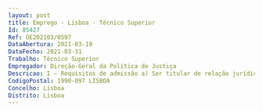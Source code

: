 ```yaml
--- 
layout: post
title: Emprego - Lisboa - Técnico Superior
Id: 85427
Ref: OE202103/0597
DataAbertura: 2021-03-19
DataFecho: 2021-03-31
Trabalho: Técnico Superior
Empregador: Direção-Geral da Política de Justiça
Descricao: I — Requisitos de admissão a) Ser titular de relação jurídica de emprego público por tempo indeterminado previamenteconstituída, em regime de contrato de trabalho em funções públicas por tempo indeterminado b) Ser detentor da carreira categoria de Técnico Superior.II — Caracterização do posto de trabalho a ocupar  1 Técnico Superior — área da contrataçãopública gestão financeira e patrimonial — Divisão de Gestão de Recursos Materiais e Financeiros,conforme competências definidas no Despacho n.º 6883 2020, de 3 de julho.III — Perfil pretendido a) Ser detentor de Licenciatura em Direito b) Experiência e sólidos conhecimentos na área da contratação pública c) Experiência e sólidos conhecimentos no âmbito dos procedimentos administrativos prévios àtomada da decisão de contratar e na interação com plataformas eletrónicas de contratação pública.IV — Requisitos preferenciais a) Experiência no lançamento de procedimentos de contratação pública de bens e serviços b) Conhecimento e experiência no desencadeamento e tramitação dos procedimentos administrativosprévios e necessários à decisão de contratar c) Executar tarefas na plataforma eletrónica de contratação pública d) Gerir contratos, validar documentos, controlar prazos e elaborar propostas de contratação e) Submeter procedimentos de formalização e execução de contratos no Portal Base f) Elaborar informações e emitir pareceres em matéria de contração pública g) Conhecimentos e experiência de gestão administrativa, financeira e patrimonial em serviçoda Administração Pública.
CodigoPostal: 1990-097 LISBOA
Concelho: Lisboa
Distrito: Lisboa
--- 
```

